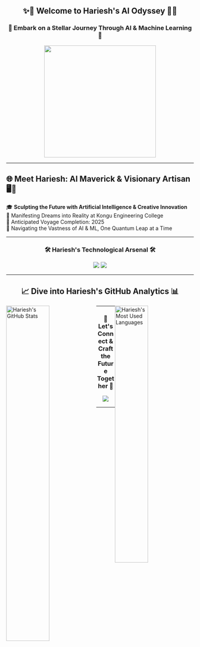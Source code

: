 <div align="center">
    <h2>✨🌌 Welcome to Hariesh's AI Odyssey 🌌✨</h2>
    <h3>🚀 Embark on a Stellar Journey Through AI & Machine Learning 🌠</h3>
</div>

<div align="center">
    <img src="https://media.giphy.com/media/13HgwGsXF0aiGY/giphy.gif" width="300px"/>
</div>

<hr style="height:2px;border-width:0;color:gray;background-color:gray">

## 🌐 Meet Hariesh: AI Maverick & Visionary Artisan 🖥️🎨

🎓 **Sculpting the Future with Artificial Intelligence & Creative Innovation**  
🏫 Manifesting Dreams into Reality at Kongu Engineering College  
🎯 Anticipated Voyage Completion: 2025  
🌱 Navigating the Vastness of AI & ML, One Quantum Leap at a Time

<hr style="height:2px;border-width:0;color:gray;background-color:gray">

<h3 align="center">🛠️ Hariesh's Technological Arsenal 🛠️</h3>
<p align="center">
    <!-- Tech Badges -->
    <!-- Add or remove badges as needed -->
    <img src="https://img.shields.io/badge/-Python-3776AB?style=for-the-badge&logo=python&logoColor=white" />
    <img src="https://img.shields.io/badge/-Java-E34F26?style=for-the-badge&logo=java&logoColor=white" />
    <!-- More badges -->
</p>

<hr style="height:2px;border-width:0;color:gray;background-color:gray">

<div align="center">
    <h2>📈 Dive into Hariesh's GitHub Analytics 📊</h2>
</div>

<div>
    <!-- GitHub Stats -->
    <a href="https://github.com/Hariesh-Kai">
        <img src="https://github-readme-stats.vercel.app/api?username=Hariesh-Kai&show_icons=true&theme=radical" alt="Hariesh's GitHub Stats" style="width: 48%; float: left;" />
    </a>
    <a href="https://github.com/Hariesh-Kai">
        <img src="https://github-readme-stats.vercel.app/api/top-langs/?username=Hariesh-Kai&layout=compact&theme=radical" alt="Hariesh's Most Used Languages" style="width: 42%; float: right;" />
    </a>
</div>

<hr style="height:2px;border-width:0;color:gray;background-color:gray">

<!-- Add any additional sections with the same formatting -->

<div align="center">
    <h3>🤝 Let's Connect & Craft the Future Together 🚀</h3>
    <p>
        <!-- Social Links -->
        <a href="https://www.linkedin.com/in/hariesh-r">
            <img src="https://img.shields.io/badge/-LinkedIn-0072B1?style=for-the-badge&logo=LinkedIn&logoColor=white" />
        </a>
        <!-- Additional links as needed -->
    </p>
</div>

<hr style="height:2px;border-width:0;color:gray;background-color:gray">

<!-- Continue with other sections -->

